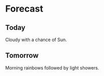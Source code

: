 # Forecast

## Today

Cloudy with a chance of Sun.


## Tomorrow

Morning rainbows followed by light showers.